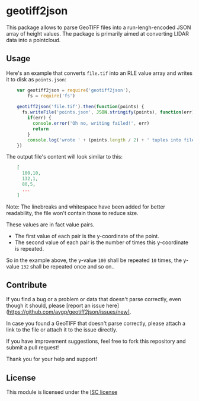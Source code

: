 geotiff2json
============

This package allows to parse GeoTIFF files into a run-lengh-encoded JSON array of height values.
The package is primarily aimed at converting LIDAR data into a pointcloud.

## Usage

Here's an example that converts `file.tif` into an RLE value array and writes it to disk as `points.json`:

```javascript
    var geotiff2json = require('geotiff2json'),
        fs = require('fs')
    
    geotiff2json('file.tif').then(function(points) {
      fs.writeFile('points.json', JSON.stringify(points), function(err) {
        if(err) {
          console.error('Oh no, writing failed!', err)
          return
        }
        console.log('wrote ' + (points.length / 2) + ' tuples into file.')
    })
```

The output file's content will look similar to this:

```json
    [
      100,10,
      132,1,
      80,5,
      ...
    ]
```
Note: The linebreaks and whitespace have been added for better readability, the file won't contain those to reduce size.

These values are in fact value pairs. 
* The first value of each pair is the y-coordinate of the point.
* The second value of each pair is the number of times this y-coordinate is repeated.

So in the example above, the y-value `100` shall be repeated `10` times, the y-value `132` shall be repeated once and so on..

## Contribute

If you find a bug or a problem or data that doesn't parse correctly, even though it should, please [report an issue here](https://github.com/avgp/geotiff2json/issues/new].

In case you found a GeoTIFF that doesn't parse correctly, please attach a link to the file or attach it to the issue directly.

If you have improvement suggestions, feel free to fork this repository and submit a pull request!

Thank you for your help and support!

## License

This module is licensed under the [ISC license](http://opensource.org/licenses/isc-license.txt)
